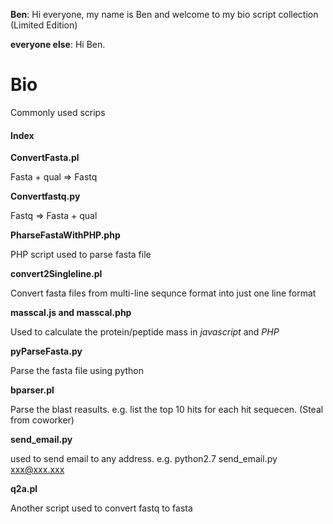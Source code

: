 **Ben**: Hi everyone, my name is Ben and welcome to my bio script collection (Limited Edition)

**everyone else**: Hi Ben.

# Bio
Commonly used scrips

#### Index 

**ConvertFasta.pl**

Fasta + qual => Fastq


**Convertfastq.py**

Fastq => Fasta + qual


**PharseFastaWithPHP.php**

PHP script used to parse fasta file


**convert2Singleline.pl**

Convert fasta files from multi-line sequnce format into just one line format


**masscal.js and masscal.php**

Used to calculate the protein/peptide mass in *javascript* and *PHP*


**pyParseFasta.py**

Parse the fasta file using python


**bparser.pl**

Parse the blast reasults. e.g. list the top 10 hits for each hit sequecen.  (Steal from coworker)

**send_email.py**

used to send email to any address. e.g. python2.7 send_email.py xxx@xxx.xxx

**q2a.pl**

Another script used to convert fastq to fasta
